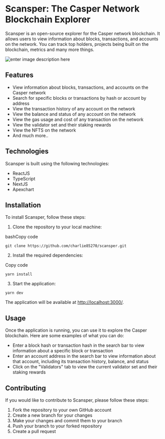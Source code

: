 
# Scansper: The Casper Network Blockchain Explorer


Scansper is an open-source explorer for the Casper network blockchain. It allows users to view information about blocks, transactions, and accounts on the network. You can track top holders, projects being built on the blockchain, metrics and many more things. 

![enter image description here](https://scansper.com/banner.png)

## Features

-   View information about blocks, transactions, and accounts on the Casper network
-   Search for specific blocks or transactions by hash or account by address
-   View the transaction history of any account on the network
-   View the balance and status of any account on the network
-   View the gas usage and cost of any transaction on the network
-   View the validator set and their staking rewards
-   View the NFTS on the network
-  And much more..

## Technologies

Scansper is built using the following technologies:

-  ReactJS
-  TypeScript
-  NextJS
-  Apexchart

## Installation

To install Scansper, follow these steps:

1.  Clone the repository to your local machine:

bashCopy code

`git clone https://github.com/charlie85270/scansper.git` 

2.  Install the required dependencies:

Copy code

`yarn install` 

3.  Start the application:


`yarn dev` 

The application will be available at [http://localhost:3000/](http://localhost:3000/).

## Usage

Once the application is running, you can use it to explore the Casper blockchain. Here are some examples of what you can do:

-   Enter a block hash or transaction hash in the search bar to view information about a specific block or transaction
-   Enter an account address in the search bar to view information about that account, including its transaction history, balance, and status
-   Click on the "Validators" tab to view the current validator set and their staking rewards

## Contributing

If you would like to contribute to Scansper, please follow these steps:

1.  Fork the repository to your own GitHub account
2.  Create a new branch for your changes
3.  Make your changes and commit them to your branch
4.  Push your branch to your forked repository
5. Create a pull request
